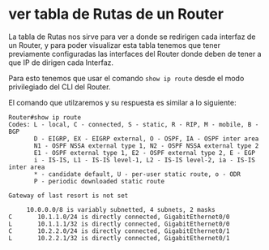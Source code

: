 # ver tabla de Rutas de un Router

La tabla de Rutas nos sirve para ver a donde se redirigen cada interfaz de un Router, y para poder visualizar esta tabla tenemos que tener previamente configuradas las interfaces del Router donde deben de tener a que IP de dirigen cada Interfaz.

Para esto tenemos que usar el comando ```show ip route``` desde el modo privilegiado del CLI del Router.

El comando que utilzaremos y su respuesta es similar a lo siguiente:

```
Router#show ip route
Codes: L - local, C - connected, S - static, R - RIP, M - mobile, B - BGP
       D - EIGRP, EX - EIGRP external, O - OSPF, IA - OSPF inter area
       N1 - OSPF NSSA external type 1, N2 - OSPF NSSA external type 2
       E1 - OSPF external type 1, E2 - OSPF external type 2, E - EGP
       i - IS-IS, L1 - IS-IS level-1, L2 - IS-IS level-2, ia - IS-IS inter area
       * - candidate default, U - per-user static route, o - ODR
       P - periodic downloaded static route

Gateway of last resort is not set

     10.0.0.0/8 is variably subnetted, 4 subnets, 2 masks
C       10.1.1.0/24 is directly connected, GigabitEthernet0/0
L       10.1.1.1/32 is directly connected, GigabitEthernet0/0
C       10.2.2.0/24 is directly connected, GigabitEthernet0/1
L       10.2.2.1/32 is directly connected, GigabitEthernet0/1
```